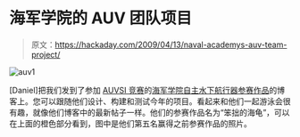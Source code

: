 # 海军学院的 AUV 团队项目

> 原文：<https://hackaday.com/2009/04/13/naval-academys-auv-team-project/>

![auv1](img/2f59378f0781783cc22531287f06479e.png "auv1")

[Daniel]把我们发到了参加 [AUVSI 竞赛](http://www.auvsi.org/competitions/water.cfm)的[海军学院自主水下航行器参赛作品](http://navyauv.blogspot.com/)的博客上。您可以跟随他们设计、构建和测试今年的项目。看起来和他们一起游泳会很有趣，就像他们博客中的最新帖子一样。他们的参赛作品名为“笨拙的海龟”，可以在上面的橙色部分看到，图中是他们第五名赢得之前参赛作品的照片。